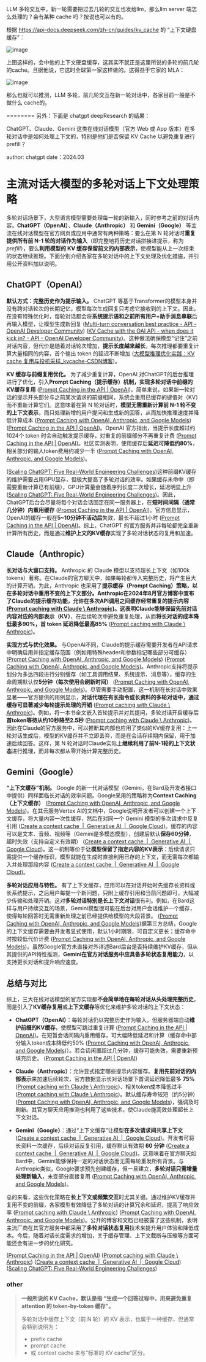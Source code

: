 LLM 多轮交互中，新一轮需要把过去几轮的交互也发给llm，那么llm server 端怎么处理的？会有某种 cache 吗？按说也可以有的。

根据 https://api-docs.deepseek.com/zh-cn/guides/kv_cache 的 “上下文硬盘缓存”：

![image](https://github.com/user-attachments/assets/2f0a5895-06c1-4ef9-bd8e-af6e7e7593f7)

上图这样的，会中他的上下文硬盘缓存，这其实不就正是这里所说的多轮的前几轮的cache。且据他说，它这时全球第一家这样做的。这得益于它家的 MLA：

![image](https://github.com/user-attachments/assets/736a7c05-a3ac-434b-9917-96ab86c7382c)

那么也就可以推测，LLM 多轮，前几轮交互在新一轮对话中，各家目前一般是不做什么 cache的。

========
另外：下面是 chatgpt deepResearch 的结果：


ChatGPT、Claude、Gemini 这类在线对话模型（官方 Web 或 App 版本）在多轮对话中是如何处理上下文的，特别是他们是否保留 KV Cache 以避免重复进行 prefill？ 

author: chatgpt
date：2024.03

# 主流对话大模型的多轮对话上下文处理策略

多轮对话场景下，大型语言模型需要处理每一轮的新输入，同时参考之前的对话内容。**ChatGPT（OpenAI）**、**Claude（Anthropic）** 和 **Gemini（Google）** 等主流在线对话模型在官方网页或应用中通常有两种策略：要么在第 N 轮对话时**重复提供所有前 N-1 轮的对话作为输入**（即完整地将历史对话拼接进提示，称为 *prefill*），要么**利用模型的 KV 缓存保留前文的内部表示**，使模型能从上一次结束的状态继续推理。下面分别介绍各家在多轮对话中的上下文处理及优化措施，并引用公开资料加以说明。

## ChatGPT（OpenAI）

**默认方式：完整历史作为提示输入。**  ChatGPT 等基于Transformer的模型本身并没有跨对话轮次的长期记忆，模型每次生成回复只考虑它接收到的上下文。因此，在没有特殊优化时，每轮对话都会将**系统提示语和之前所有用户+助手消息串联**后再输入模型，让模型生成新回复 ([Multi-turn conversation best practice - API - OpenAI Developer Community](https://community.openai.com/t/multi-turn-conversation-best-practice/282349#:~:text=const%20messages%20%3D%20%5B%20,)) ([KV Cache with the OAI API - when does it kick in? - API - OpenAI Developer Community](https://community.openai.com/t/kv-cache-with-the-oai-api-when-does-it-kick-in/719616#:~:text=Each%20API%20call%20is%20its,tool%20calls%20without%20external%20interaction))。这种做法确保模型“记住”之前对话内容，但代价是随着对话轮次增加，**提示长度越来越长**，每次推理都要重复计算大量相同的内容，首个输出 token 的延迟不断增加 ([大模型推理优化实践：KV cache 复用与投机采样_kvcache-CSDN博客](https://blog.csdn.net/AlibabaTech1024/article/details/135551973#:~:text=%E5%9C%A8%20%E6%B7%98%E5%AE%9D%E9%97%AE%E9%97%AE%20%E4%B8%AD%EF%BC%8C%E6%9C%89%E4%B8%A4%E7%B1%BB%E5%A4%9A%E8%BD%AE%E5%AF%B9%E8%AF%9D%E7%9A%84%E5%9C%BA%E6%99%AF%EF%BC%9A%E4%B8%80%E6%98%AF%E9%97%AE%E7%AD%94%E7%B1%BB%E7%9A%84%E5%9C%BA%E6%99%AF%EF%BC%8C%E5%AE%83%E6%AF%8F%E6%AC%A1%E8%AF%B7%E6%B1%82%E6%A8%A1%E5%9E%8B%E6%97%B6%E4%BC%9A%E6%8B%BC%E6%8E%A5%E4%B9%8B%E5%89%8D%E7%9A%84%E9%97%AE%E7%AD%94%EF%BC%9B%E4%BA%8C%E6%98%AF%20LangChain%20%E5%BA%94%E7%94%A8%EF%BC%8C%E5%AE%83%E5%9C%A8%E6%A8%A1%E5%9E%8B%E7%94%9F%E6%88%90%E7%BB%93%E6%9D%9F%E5%90%8E%E4%BC%9A%E8%B0%83%E7%94%A8%E5%A4%96%E9%83%A8%E6%8F%92%E4%BB%B6%EF%BC%8C%E6%8B%BC%E6%8E%A5%E6%8F%92%E4%BB%B6%E8%BF%94%E5%9B%9E%E7%9A%84%E7%BB%93%E6%9E%9C%E5%86%8D%E6%AC%A1%E8%AF%B7%E6%B1%82%E6%A8%A1%E5%9E%8B%E3%80%82%E8%BF%99%E4%B8%A4%E7%B1%BB%E5%9C%BA%E6%99%AF%E5%85%B1%E5%90%8C%E7%9A%84%E9%97%AE%E9%A2%98%E6%98%AF%EF%BC%9A%E9%9A%8F%E7%9D%80%E5%AF%B9%E8%AF%9D%E8%BD%AE%E6%95%B0%E7%9A%84%E5%A2%9E%E5%8A%A0%EF%BC%8C%E8%AF%B7%E6%B1%82%E9%95%BF%E5%BA%A6%E5%8F%98%E9%95%BF%EF%BC%8C%E5%AF%BC%E8%87%B4%E6%A8%A1%E5%9E%8B%E7%9A%84,First%20Token%20Time%EF%BC%88%E4%B8%8B%E7%A7%B0%20FTT%EF%BC%89%E4%B8%8D%E6%96%AD%E5%8F%98%E9%95%BF%E3%80%82))。

**KV 缓存与前缀复用优化。** 为了减少重复计算，OpenAI 对ChatGPT的后台推理进行了优化，引入**Prompt Caching（提示缓存）**机制，实现多轮对话中**前缀的KV缓存复用** ([Prompt Caching in the API | OpenAI](https://openai.com/index/api-prompt-caching/#:~:text=API%20calls%20to%20supported%20models,changes%20to%20your%20API%20integration))。简单来说，如果新一轮对话的提示开头部分与之前某次请求的前缀相同，系统会重用已缓存的键值对（KV）而不重新计算它们。这意味着在第 N 轮对话时，**模型无需重新计算前 N-1 轮不变的上下文表示**，而只处理新增的用户提问和生成新的回答，从而加快推理速度并降低计算成本 ([Prompt Caching with OpenAI, Anthropic, and Google Models](https://www.prompthub.us/blog/prompt-caching-with-openai-anthropic-and-google-models#:~:text=,to%20increase%20cache%20hit%20rates)) ([Prompt Caching in the API | OpenAI](https://openai.com/index/api-prompt-caching/#:~:text=API%20calls%20to%20supported%20models,changes%20to%20your%20API%20integration))。OpenAI 官方指出，当提示长度超过约1024个 token 时会自动触发提示缓存，对重复的前缀部分不再重复计费 ([Prompt Caching in the API | OpenAI](https://openai.com/index/api-prompt-caching/#:~:text=API%20calls%20to%20supported%20models,changes%20to%20your%20API%20integration))。社区实测表明，使用缓存后**延迟可降低约80%**，相关部分的输入token费用约减少一半 ([Prompt Caching with OpenAI, Anthropic, and Google Models](https://www.prompthub.us/blog/prompt-caching-with-openai-anthropic-and-google-models#:~:text=,to%20increase%20cache%20hit%20rates))。

 ([Scaling ChatGPT: Five Real-World Engineering Challenges](https://newsletter.pragmaticengineer.com/p/scaling-chatgpt#:~:text=match%20at%20L351%20system%20tries,to%20work%20quadratically%2C%20not%20linearly))这种前缀KV缓存的维护需要占用GPU显存，但极大提高了多轮对话的效率。如果缓存未命中（即需要重新计算已有前缀），GPU计算量会随着序列长度二次增长，延迟明显上升 ([Scaling ChatGPT: Five Real-World Engineering Challenges](https://newsletter.pragmaticengineer.com/p/scaling-chatgpt#:~:text=match%20at%20L351%20system%20tries,to%20work%20quadratically%2C%20not%20linearly))。因此，ChatGPT后台会尽量将每个对话会话固定在同一服务器上，在**短时间间隔（通常几分钟）内重用缓存** ([Prompt Caching in the API | OpenAI](https://openai.com/index/api-prompt-caching/#:~:text=Caches%20are%20typically%20cleared%20after,are%20not%20shared%20between%20organizations))。官方信息显示，OpenAI的缓存一般在**5~10分钟不活动后**失效，最长不超过1小时 ([Prompt Caching in the API | OpenAI](https://openai.com/index/api-prompt-caching/#:~:text=Caches%20are%20typically%20cleared%20after,are%20not%20shared%20between%20organizations))。综上，ChatGPT 的官方服务并非每轮都完全重新计算所有历史，而是通过**维护上文的KV缓存**实现了多轮对话状态的复用和加速。

## Claude（Anthropic）

**长对话与大窗口支持。** Anthropic 的 Claude 模型以支持超长上下文（如100k tokens）著称。在Claude的官方聊天中，如果每轮都传入完整历史，将产生巨大的计算开销。为此，Anthropic 也采用了**提示缓存（Prompt Caching）**策略，以在多轮对话中重用不变的上下文部分。Anthropic在2024年8月官方博客中宣布了Claude的提示缓存功能，允许在多次API调用之间缓存经常重复的提示内容 ([Prompt caching with Claude \ Anthropic](https://www.anthropic.com/news/prompt-caching#:~:text=Prompt%20caching%2C%20which%20enables%20developers,Opus%2C%20and%20Claude%203%20Haiku))。这表明Claude能够**保留先前对话内容对应的内部表示（KV）**，在后续轮次中避免重复处理，从而**将长对话的成本降低最多90%，首 token 延迟降低最高85%** ([Prompt caching with Claude \ Anthropic](https://www.anthropic.com/news/prompt-caching#:~:text=Prompt%20caching%2C%20which%20enables%20developers,Opus%2C%20and%20Claude%203%20Haiku))。

**实现方式与优化效果。** 与OpenAI不同，Claude的提示缓存需要开发者在API请求中明确启用并指定缓存范围（例如用特殊header和参数标记哪些部分可缓存） ([Prompt Caching with OpenAI, Anthropic, and Google Models](https://www.prompthub.us/blog/prompt-caching-with-openai-anthropic-and-google-models#:~:text=)) ([Prompt Caching with OpenAI, Anthropic, and Google Models](https://www.prompthub.us/blog/prompt-caching-with-openai-anthropic-and-google-models#:~:text=,0))。Anthropic支持将提示划分为多达四段进行分别缓存（如工具调用结果、系统提示、消息等），缓存的生命周期默认仅**5分钟（每次使用会刷新时间）** ([Prompt Caching with OpenAI, Anthropic, and Google Models](https://www.prompthub.us/blog/prompt-caching-with-openai-anthropic-and-google-models#:~:text=,0))。尽管需要手动配置，这一机制在长对话中效果显著——官方提供的用例显示，**对话代理在有长指令或长资料的多轮对话中，通过缓存可显著减少每轮提示处理的开销** ([Prompt caching with Claude \ Anthropic](https://www.anthropic.com/news/prompt-caching#:~:text=Prompt%20caching%20can%20be%20effective,repeatedly%20in%20subsequent%20requests%2C%20including))。例如，将一本书全文嵌入首轮提示并对其提问，多轮对话开启缓存后**首token等待从约10秒降至2.5秒** ([Prompt caching with Claude \ Anthropic](https://www.anthropic.com/news/prompt-caching#:~:text=Use%20case%20Latency%20w%2Fo%20caching,53))。因此在Claude的官方服务中，可以推断其内部也应用了类似的KV缓存复用：上一轮对话生成后，模型的KV缓存并不立即丢弃，而是在会话存续期内保留，用于加速后续回答。这样，第 N 轮对话时Claude实际上**继续利用了前N-1轮的上下文状态**进行推理，而非每次都从零开始计算完整历史。

## Gemini（Google）

**“上下文缓存”机制。** Google 的新一代对话模型（Gemini，在Bard及开发者接口中提供）同样面临长对话的效率问题。Google采用的策略称为**Context Caching（上下文缓存）** ([Prompt Caching with OpenAI, Anthropic, and Google Models](https://www.prompthub.us/blog/prompt-caching-with-openai-anthropic-and-google-models#:~:text=%2A%20Uses%20the%20term%20,not%20available%20for%20beta%20versions))。在其云服务Vertex AI的文档中，Google说明开发者可以创建一个上下文缓存，将大量内容一次性缓存，然后在对同一个 Gemini 模型的多次请求中反复引用 ([Create a context cache  |  Generative AI  |  Google Cloud](https://cloud.google.com/vertex-ai/generative-ai/docs/context-cache/context-cache-create#:~:text=You%20must%20create%20a%20context,request%20to%20create%20the%20cache))。缓存的内容可以是文本、音频、视频等（Gemini是多模态模型），创建后默认**保存60分钟**，超时失效（支持自定义有效期） ([Create a context cache  |  Generative AI  |  Google Cloud](https://cloud.google.com/vertex-ai/generative-ai/docs/context-cache/context-cache-create#:~:text=Cached%20content%20has%20a%20finite,see%20Update%20the%20expiration%20time))。这一机制等价于**让模型保留了指定内容的KV表示**：后续请求只需提供一个缓存标识，模型就能在生成时直接利用已存的上下文，而无需每次都输入并处理那段内容 ([Create a context cache  |  Generative AI  |  Google Cloud](https://cloud.google.com/vertex-ai/generative-ai/docs/context-cache/context-cache-create#:~:text=You%20must%20create%20a%20context,request%20to%20create%20the%20cache))。

**多轮对话应用与特性。** 有了上下文缓存，应用可以在对话开始时先缓存长资料或长系统提示，之后用户每提一个新问题，只附上缓存引用和当前问题即可，大幅减少传输和处理开销。这对**多轮对话特别是长上下文对话**很有利。例如，在Bard这样与用户持续交互的场景，Gemini模型很可能在后台对用户会话维护一个缓存，使得每轮回答时无需重新处理之前已经提供给模型的大段背景。 ([Prompt Caching with OpenAI, Anthropic, and Google Models](https://www.prompthub.us/blog/prompt-caching-with-openai-anthropic-and-google-models#:~:text=%2A%20Uses%20the%20term%20,not%20available%20for%20beta%20versions))据第三方总结，Google的上下文缓存需要由开发者显式使用，默认1小时期限，可自定义更长；缓存命中时按较低代价计费 ([Prompt Caching with OpenAI, Anthropic, and Google Models](https://www.prompthub.us/blog/prompt-caching-with-openai-anthropic-and-google-models#:~:text=%2A%20Uses%20the%20term%20,not%20available%20for%20beta%20versions))。虽然Google官方未直接对外详述Bard后台是否持续维护KV缓存，但从其提供的API特性推测，**Gemini在官方对话服务中应具备多轮状态复用能力**，以支持更长对话和提升响应速度。

## 总结与对比

综上，三大在线对话模型的官方实现都**不会简单地在每轮对话从头处理完整历史**，而是引入了**KV缓存复用**或**上下文缓存**等优化来维护多轮对话的上下文状态：

- **ChatGPT（OpenAI）**：每轮对话仍以完整历史作为输入，但服务器端自动**维护前缀的KV缓存**，使模型可跳过重复计算 ([Prompt Caching in the API | OpenAI](https://openai.com/index/api-prompt-caching/#:~:text=API%20calls%20to%20supported%20models,changes%20to%20your%20API%20integration))。在短暂会话间隔内重用缓存，可大幅降低延迟和计算（缓存命中部分输入token成本降低约50% ([Prompt Caching with OpenAI, Anthropic, and Google Models](https://www.prompthub.us/blog/prompt-caching-with-openai-anthropic-and-google-models#:~:text=,to%20increase%20cache%20hit%20rates))）。若会话闲置超过几分钟，缓存可能失效，需要重新预填充历史。 ([Prompt Caching in the API | OpenAI](https://openai.com/index/api-prompt-caching/#:~:text=Caches%20are%20typically%20cleared%20after,are%20not%20shared%20between%20organizations))

- **Claude（Anthropic）**：允许显式指定哪些提示内容缓存。**复用先前对话的内部表示**来加速后续轮次，官方数据显示长对话场景下首词延迟降低最多 **75%** ([Prompt caching with Claude \ Anthropic](https://www.anthropic.com/news/prompt-caching#:~:text=Use%20case%20Latency%20w%2Fo%20caching,53))、相关token成本降低过半 ([Prompt caching with Claude \ Anthropic](https://www.anthropic.com/news/prompt-caching#:~:text=Prompt%20caching%2C%20which%20enables%20developers,Opus%2C%20and%20Claude%203%20Haiku))。默认缓存寿命较短（约5分钟） ([Prompt Caching with OpenAI, Anthropic, and Google Models](https://www.prompthub.us/blog/prompt-caching-with-openai-anthropic-and-google-models#:~:text=,0))，强调及时刷新。其官方聊天应用推测也利用了这些技术，使Claude能高效处理超长上下文对话。

- **Gemini（Google）**：通过“上下文缓存”让模型**在多次请求间共享上下文** ([Create a context cache  |  Generative AI  |  Google Cloud](https://cloud.google.com/vertex-ai/generative-ai/docs/context-cache/context-cache-create#:~:text=You%20must%20create%20a%20context,request%20to%20create%20the%20cache))。开发者可将长资料一次缓存，后续对话反复引用，缓存默认有效期 **60 分钟** ([Create a context cache  |  Generative AI  |  Google Cloud](https://cloud.google.com/vertex-ai/generative-ai/docs/context-cache/context-cache-create#:~:text=Cached%20content%20has%20a%20finite,see%20Update%20the%20expiration%20time))。这意味着在官方聊天如Bard中，Gemini能够保持一定的对话状态而无需每轮重发所有背景。与Anthropic类似，Google要求预先创建缓存，但一旦建立，**多轮对话只需增量处理新输入**，未变部分直接复用 ([Prompt Caching with OpenAI, Anthropic, and Google Models](https://www.prompthub.us/blog/prompt-caching-with-openai-anthropic-and-google-models#:~:text=%2A%20Uses%20the%20term%20,not%20available%20for%20beta%20versions))。

总的来看，这些优化策略在**长上下文或频繁交互**时尤其关键。通过维护KV缓存并复用不变的前缀，各家模型有效降低了多轮对话的计算冗余和延迟，提高了响应效率 ([Prompt caching with Claude \ Anthropic](https://www.anthropic.com/news/prompt-caching#:~:text=Prompt%20caching%20can%20be%20effective,repeatedly%20in%20subsequent%20requests%2C%20including)) ([Prompt Caching with OpenAI, Anthropic, and Google Models](https://www.prompthub.us/blog/prompt-caching-with-openai-anthropic-and-google-models#:~:text=,to%20increase%20cache%20hit%20rates))。公开的博客和文档已经披露了这些机制，表明主流厂商在其官方服务中都采用了**多轮对话状态复用**技术来提升用户体验和降低成本。今后，随着对话长度需求的增加，关于缓存管理、上下文截断与压缩等方面可能还会有进一步的优化研究。  

 ([Prompt Caching in the API | OpenAI](https://openai.com/index/api-prompt-caching/#:~:text=API%20calls%20to%20supported%20models,changes%20to%20your%20API%20integration)) ([Prompt caching with Claude \ Anthropic](https://www.anthropic.com/news/prompt-caching#:~:text=Prompt%20caching%20can%20be%20effective,repeatedly%20in%20subsequent%20requests%2C%20including)) ([Create a context cache  |  Generative AI  |  Google Cloud](https://cloud.google.com/vertex-ai/generative-ai/docs/context-cache/context-cache-create#:~:text=You%20must%20create%20a%20context,request%20to%20create%20the%20cache)) ([Scaling ChatGPT: Five Real-World Engineering Challenges](https://newsletter.pragmaticengineer.com/p/scaling-chatgpt#:~:text=match%20at%20L351%20system%20tries,to%20work%20quadratically%2C%20not%20linearly))

### other
> **一般所说的 KV Cache，默认是指 “生成一个回答过程中，用来避免重复 attention 的 token-by-token 缓存”。**
>
> 多轮对话中缓存上下文（前 N 轮）的 KV 表示，也属于一种缓存，但通常会特别说明为：
> - prefix cache
> - prompt cache
> - 或 context cache
> 来与“标准的 KV cache”区分。
 
